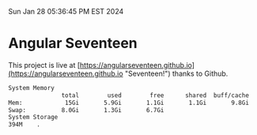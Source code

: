 Sun Jan 28 05:36:45 PM EST 2024

# Angular Seventeen


This project is live at [https://angularseventeen.github.io](https://angularseventeen.github.io "Seventeen!") thanks to Github.

```bash
System Memory
               total        used        free      shared  buff/cache   available
Mem:            15Gi       5.9Gi       1.1Gi       1.1Gi       9.8Gi       9.4Gi
Swap:          8.0Gi       1.3Gi       6.7Gi
System Storage
394M	.

